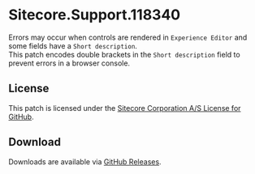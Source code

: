 # Sitecore.Support.118340
Errors may occur when controls are rendered in `Experience Editor` and some fields have a `Short description`.<br/>
This patch encodes double brackets in the `Short description` field to prevent errors in a browser console.

## License  
This patch is licensed under the [Sitecore Corporation A/S License for GitHub](https://github.com/sitecoresupport/Sitecore.Support.118340/blob/master/LICENSE).  

## Download  
Downloads are available via [GitHub Releases](https://github.com/sitecoresupport/Sitecore.Support.118340/releases).  
